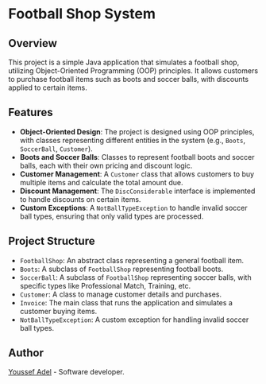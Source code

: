 # Football Shop System

## Overview
This project is a simple Java application that simulates a football shop, utilizing Object-Oriented Programming (OOP) principles. It allows customers to purchase football items such as boots and soccer balls, with discounts applied to certain items.

## Features
- **Object-Oriented Design**: The project is designed using OOP principles, with classes representing different entities in the system (e.g., `Boots`, `SoccerBall`, `Customer`).
- **Boots and Soccer Balls**: Classes to represent football boots and soccer balls, each with their own pricing and discount logic.
- **Customer Management**: A `Customer` class that allows customers to buy multiple items and calculate the total amount due.
- **Discount Management**: The `DiscConsiderable` interface is implemented to handle discounts on certain items.
- **Custom Exceptions**: A `NotBallTypeException` to handle invalid soccer ball types, ensuring that only valid types are processed.

## Project Structure
- `FootballShop`: An abstract class representing a general football item.
- `Boots`: A subclass of `FootballShop` representing football boots.
- `SoccerBall`: A subclass of `FootballShop` representing soccer balls, with specific types like Professional Match, Training, etc.
- `Customer`: A class to manage customer details and purchases.
- `Invoice`: The main class that runs the application and simulates a customer buying items.
- `NotBallTypeException`: A custom exception for handling invalid soccer ball types.

## Author

[Youssef Adel](https://www.linkedin.com/in/youssef-adel-921ba624b/) -  Software developer.
